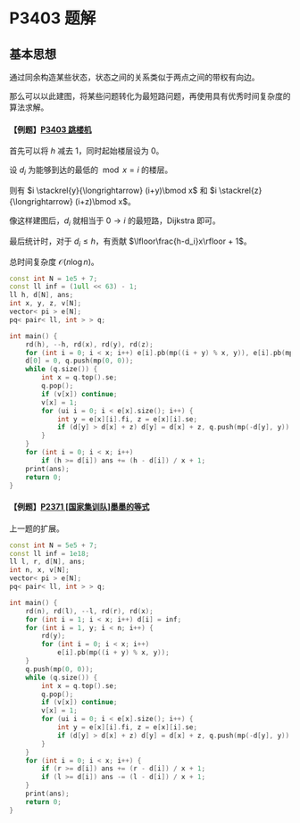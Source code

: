 # P3403 题解

## 基本思想

通过同余构造某些状态，状态之间的关系类似于两点之间的带权有向边。

那么可以以此建图，将某些问题转化为最短路问题，再使用具有优秀时间复杂度的算法求解。

#### 【例题】[P3403 跳楼机](https://www.luogu.com.cn/problem/P3403)

首先可以将 $h$ 减去 $1$，同时起始楼层设为 $0$。

设 $d_i$ 为能够到达的最低的 $\bmod x = i$ 的楼层。

则有 $i \stackrel{y}{\longrightarrow} (i+y)\bmod x$ 和 $i \stackrel{z}{\longrightarrow} (i+z)\bmod x$。

像这样建图后，$d_i$ 就相当于 $0 \to i$ 的最短路，Dijkstra 即可。

最后统计时，对于 $d_i \le h$，有贡献 $\lfloor\frac{h-d_i}x\rfloor + 1$。

总时间复杂度 $\mathcal O(n \log n)$。

```cpp
const int N = 1e5 + 7;
const ll inf = (1ull << 63) - 1;
ll h, d[N], ans;
int x, y, z, v[N];
vector< pi > e[N];
pq< pair< ll, int > > q; 

int main() {
	rd(h), --h, rd(x), rd(y), rd(z);
	for (int i = 0; i < x; i++) e[i].pb(mp((i + y) % x, y)), e[i].pb(mp((i + z) % x, z)), d[i] = inf;
	d[0] = 0, q.push(mp(0, 0));
	while (q.size()) {
		int x = q.top().se;
		q.pop();
		if (v[x]) continue;
		v[x] = 1;
		for (ui i = 0; i < e[x].size(); i++) {
			int y = e[x][i].fi, z = e[x][i].se;
			if (d[y] > d[x] + z) d[y] = d[x] + z, q.push(mp(-d[y], y));
		}
	}
	for (int i = 0; i < x; i++)
		if (h >= d[i]) ans += (h - d[i]) / x + 1;
	print(ans);
	return 0;
}
```

#### 【例题】[P2371 [国家集训队]墨墨的等式](https://www.luogu.com.cn/problem/P2371)

上一题的扩展。

```cpp
const int N = 5e5 + 7;
const ll inf = 1e18;
ll l, r, d[N], ans;
int n, x, v[N];
vector< pi > e[N];
pq< pair< ll, int > > q; 

int main() {
	rd(n), rd(l), --l, rd(r), rd(x);
	for (int i = 1; i < x; i++) d[i] = inf;
	for (int i = 1, y; i < n; i++) {
		rd(y);
		for (int i = 0; i < x; i++)
			e[i].pb(mp((i + y) % x, y));
	}
	q.push(mp(0, 0));
	while (q.size()) {
		int x = q.top().se;
		q.pop();
		if (v[x]) continue;
		v[x] = 1;
		for (ui i = 0; i < e[x].size(); i++) {
			int y = e[x][i].fi, z = e[x][i].se;
			if (d[y] > d[x] + z) d[y] = d[x] + z, q.push(mp(-d[y], y));
		}
	}
	for (int i = 0; i < x; i++) {
		if (r >= d[i]) ans += (r - d[i]) / x + 1;
		if (l >= d[i]) ans -= (l - d[i]) / x + 1;
	}
	print(ans);
	return 0;
}
```